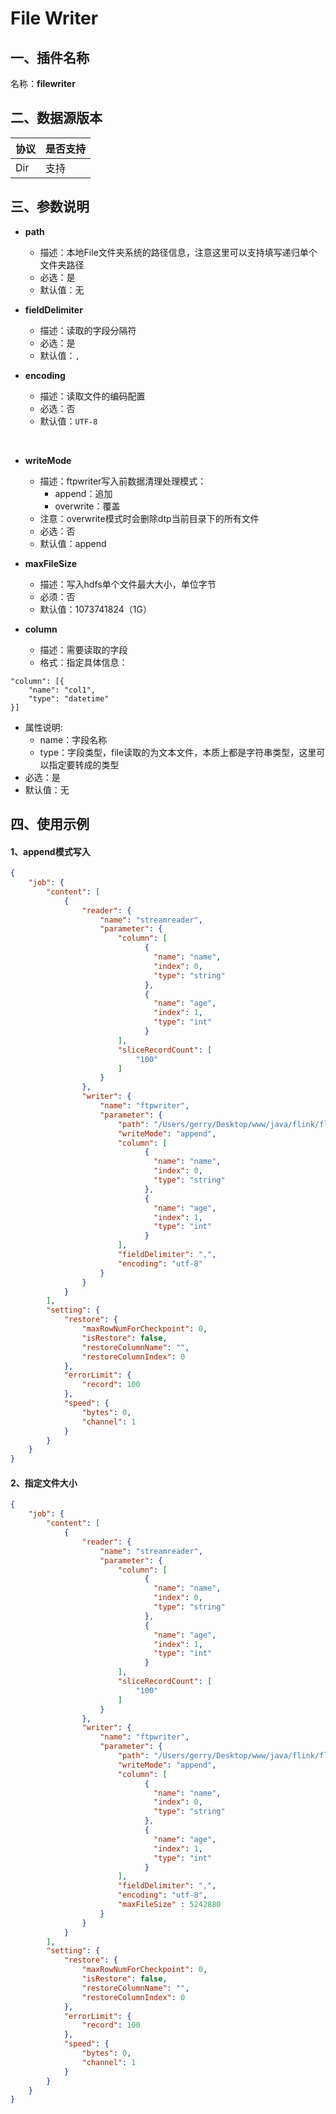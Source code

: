 # File Writer

<a name="0eTYo"></a>
## 一、插件名称
名称：**filewriter**<br />

<a name="ijmKB"></a>
## 二、数据源版本
| 协议 | 是否支持 |
| --- | --- |
| Dir | 支持 |



<a name="2lzA4"></a>
## 三、参数说明<br />

- **path**
  - 描述：本地File文件夹系统的路径信息，注意这里可以支持填写递归单个文件夹路径
  - 必选：是
  - 默认值：无



- **fieldDelimiter**
  - 描述：读取的字段分隔符
  - 必选：是
  - 默认值：`,`



- **encoding**
  - 描述：读取文件的编码配置
  - 必选：否
  - 默认值：`UTF-8`



<br />

- **writeMode**
  - 描述：ftpwriter写入前数据清理处理模式：
    - append：追加
    - overwrite：覆盖
  - 注意：overwrite模式时会删除dtp当前目录下的所有文件
  - 必选：否
  - 默认值：append


- **maxFileSize**
  - 描述：写入hdfs单个文件最大大小，单位字节
  - 必须：否
  - 默认值：1073741824‬（1G）



- **column**
  - 描述：需要读取的字段
  - 格式：指定具体信息：
```
"column": [{
    "name": "col1",
    "type": "datetime"
}]
```

  - 属性说明:
    - name：字段名称
    - type：字段类型，file读取的为文本文件，本质上都是字符串类型，这里可以指定要转成的类型
  - 必选：是
  - 默认值：无



<a name="lplB9"></a>
## 四、使用示例
<a name="vZyir"></a>
#### 1、append模式写入
```json
{
    "job": {
        "content": [
            {
                "reader": {
                    "name": "streamreader",
                    "parameter": {
                        "column": [
                              {
                                "name": "name",
                                "index": 0,
                                "type": "string"
                              },
                              {
                                "name": "age",
                                "index": 1,
                                "type": "int"
                              }
                        ],
                        "sliceRecordCount": [
                            "100"
                        ]
                    }
                },
                "writer": {
                    "name": "ftpwriter",
                    "parameter": {
                        "path": "/Users/gerry/Desktop/www/java/flink/flinkx/dir3",
                        "writeMode": "append",
                        "column": [
                              {
                                "name": "name",
                                "index": 0,
                                "type": "string"
                              },
                              {
                                "name": "age",
                                "index": 1,
                                "type": "int"
                              }
                        ],
                        "fieldDelimiter": ",",
                        "encoding": "utf-8"
                    }
                }
            }
        ],
        "setting": {
            "restore": {
                "maxRowNumForCheckpoint": 0,
                "isRestore": false,
                "restoreColumnName": "",
                "restoreColumnIndex": 0
            },
            "errorLimit": {
                "record": 100
            },
            "speed": {
                "bytes": 0,
                "channel": 1
            }
        }
    }
}
```
<a name="JjqE3"></a>
#### 2、指定文件大小
```json
{
    "job": {
        "content": [
            {
                "reader": {
                    "name": "streamreader",
                    "parameter": {
                        "column": [
                              {
                                "name": "name",
                                "index": 0,
                                "type": "string"
                              },
                              {
                                "name": "age",
                                "index": 1,
                                "type": "int"
                              }
                        ],
                        "sliceRecordCount": [
                            "100"
                        ]
                    }
                },
                "writer": {
                    "name": "ftpwriter",
                    "parameter": {
                        "path": "/Users/gerry/Desktop/www/java/flink/flinkx/dir3",
                        "writeMode": "append",
                        "column": [
                              {
                                "name": "name",
                                "index": 0,
                                "type": "string"
                              },
                              {
                                "name": "age",
                                "index": 1,
                                "type": "int"
                              }
                        ],
                        "fieldDelimiter": ",",
                        "encoding": "utf-8",
                        "maxFileSize" : 5242880
                    }
                }
            }
        ],
        "setting": {
            "restore": {
                "maxRowNumForCheckpoint": 0,
                "isRestore": false,
                "restoreColumnName": "",
                "restoreColumnIndex": 0
            },
            "errorLimit": {
                "record": 100
            },
            "speed": {
                "bytes": 0,
                "channel": 1
            }
        }
    }
}
```


